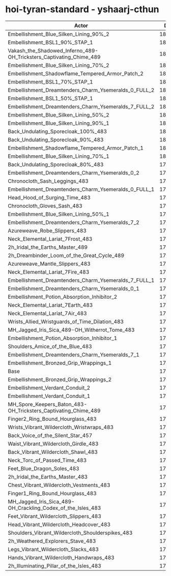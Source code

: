 # hoi-tyran-standard - yshaarj-cthun
| Actor | DPS | Increase |
|---|:---:|:---:|
|Embellishment_Blue_Silken_Lining_90%_2|183238|2.95%|
|Embellishment_BSL1_90%_STAP_1|182810|2.71%|
|Vakash_the_Shadowed_Inferno_489-OH_Tricksters_Captivating_Chime_489|182442|2.50%|
|Embellishment_Blue_Silken_Lining_70%_2|182182|2.36%|
|Embellishment_Shadowflame_Tempered_Armor_Patch_2|182127|2.33%|
|Embellishment_BSL1_70%_STAP_1|182119|2.32%|
|Embellishment_Dreamtenders_Charm_Ysemeralds_0_FULL_2|181800|2.14%|
|Embellishment_BSL1_50%_STAP_1|181478|1.96%|
|Embellishment_Dreamtenders_Charm_Ysemeralds_7_FULL_2|181109|1.75%|
|Embellishment_Blue_Silken_Lining_50%_2|180873|1.62%|
|Embellishment_Blue_Silken_Lining_90%_1|180677|1.51%|
|Back_Undulating_Sporecloak_100%_483|180591|1.46%|
|Back_Undulating_Sporecloak_90%_483|180273|1.28%|
|Embellishment_Shadowflame_Tempered_Armor_Patch_1|180121|1.20%|
|Embellishment_Blue_Silken_Lining_70%_1|180056|1.16%|
|Back_Undulating_Sporecloak_80%_483|179981|1.12%|
|Embellishment_Dreamtenders_Charm_Ysemeralds_0_2|179818|1.03%|
|Chronocloth_Sash_Leggings_483|179779|1.01%|
|Embellishment_Dreamtenders_Charm_Ysemeralds_0_FULL_1|179735|0.98%|
|Head_Hood_of_Surging_Time_483|179627|0.92%|
|Chronocloth_Gloves_Sash_483|179583|0.90%|
|Embellishment_Blue_Silken_Lining_50%_1|179512|0.86%|
|Embellishment_Dreamtenders_Charm_Ysemeralds_7_2|179445|0.82%|
|Azureweave_Robe_Slippers_483|179279|0.73%|
|Neck_Elemental_Lariat_7Frost_483|179164|0.66%|
|2h_Iridal_the_Earths_Master_489|179130|0.64%|
|2h_Dreambinder_Loom_of_the_Great_Cycle_489|179065|0.61%|
|Azureweave_Mantle_Slippers_483|179041|0.59%|
|Neck_Elemental_Lariat_7Fire_483|178999|0.57%|
|Embellishment_Dreamtenders_Charm_Ysemeralds_7_FULL_1|178927|0.53%|
|Embellishment_Dreamtenders_Charm_Ysemeralds_0_1|178834|0.48%|
|Embellishment_Potion_Absorption_Inhibitor_2|178663|0.38%|
|Neck_Elemental_Lariat_7Earth_483|178654|0.38%|
|Neck_Elemental_Lariat_7Air_483|178605|0.35%|
|Wrists_Allied_Wristguards_of_Time_Dilation_483|178572|0.33%|
|MH_Jagged_Iris_Sica_489-OH_Witherrot_Tome_483|178378|0.22%|
|Embellishment_Potion_Absorption_Inhibitor_1|178306|0.18%|
|Shoulders_Amice_of_the_Blue_483|178288|0.17%|
|Embellishment_Dreamtenders_Charm_Ysemeralds_7_1|178223|0.13%|
|Embellishment_Bronzed_Grip_Wrappings_1|178056|0.04%|
|Base|177986|0.00%|
|Embellishment_Bronzed_Grip_Wrappings_2|177941|-0.03%|
|Embellishment_Verdant_Conduit_2|177918|-0.04%|
|Embellishment_Verdant_Conduit_1|177893|-0.05%|
|MH_Spore_Keepers_Baton_483-OH_Tricksters_Captivating_Chime_489|177860|-0.07%|
|Finger2_Ring_Bound_Hourglass_483|177707|-0.16%|
|Wrists_Vibrant_Wildercloth_Wristwraps_483|177613|-0.21%|
|Back_Voice_of_the_Silent_Star_457|177512|-0.27%|
|Waist_Vibrant_Wildercloth_Girdle_483|177470|-0.29%|
|Back_Vibrant_Wildercloth_Shawl_483|177411|-0.32%|
|Neck_Torc_of_Passed_Time_483|177325|-0.37%|
|Feet_Blue_Dragon_Soles_483|177290|-0.39%|
|2h_Iridal_the_Earths_Master_483|177194|-0.44%|
|Chest_Vibrant_Wildercloth_Vestments_483|177155|-0.47%|
|Finger1_Ring_Bound_Hourglass_483|177113|-0.49%|
|MH_Jagged_Iris_Sica_489-OH_Crackling_Codex_of_the_Isles_483|177096|-0.50%|
|Feet_Vibrant_Wildercloth_Slippers_483|177082|-0.51%|
|Head_Vibrant_Wildercloth_Headcover_483|176825|-0.65%|
|Shoulders_Vibrant_Wildercloth_Shoulderspikes_483|176797|-0.67%|
|2h_Weathered_Explorers_Stave_483|176756|-0.69%|
|Legs_Vibrant_Wildercloth_Slacks_483|176575|-0.79%|
|Hands_Vibrant_Wildercloth_Handwraps_483|176362|-0.91%|
|2h_Illuminating_Pillar_of_the_Isles_483|175977|-1.13%|
